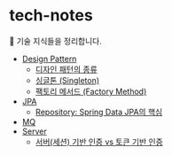 # tech-notes

📝 기술 지식들을 정리합니다.
* [Design Pattern](https://github.com/maetdori/tech-notes/tree/main/Design%20Pattern) 
  * [디자인 패턴의 종류](https://github.com/maetdori/tech-notes/blob/main/Design%20Pattern/%EB%94%94%EC%9E%90%EC%9D%B8%20%ED%8C%A8%ED%84%B4.md)
  * [싱글톤 (Singleton)](https://github.com/maetdori/tech-notes/blob/main/Design%20Pattern/%EC%8B%B1%EA%B8%80%ED%86%A4%20(Singleton).md)
  * [팩토리 메서드 (Factory Method)](https://github.com/maetdori/tech-notes/blob/main/Design%20Pattern/%ED%8C%A9%ED%86%A0%EB%A6%AC%20%EB%A9%94%EC%84%9C%EB%93%9C%20(Factory%20Method).md)
* [JPA](https://github.com/maetdori/tech-notes/tree/main/JPA)
  * [Repository: Spring Data JPA의 핵심](https://github.com/maetdori/tech-notes/blob/main/JPA/Repository/Repository.md) 
* [MQ](https://github.com/maetdori/tech-notes/blob/main/MQ/mq.md)
* [Server](https://github.com/maetdori/tech-notes/tree/main/Server)
  * [서버(세션) 기반 인증 vs 토큰 기반 인증](https://github.com/maetdori/tech-notes/blob/main/Server/Session%20%26%20Token/Session%20%26%20Token.md)

